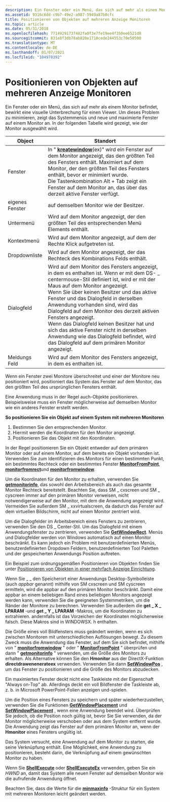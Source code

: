 ```yaml
---
description: Ein Fenster oder ein Menü, das sich auf mehr als einem Monitor befindet, bewirkt eine visuelle Unterbrechung für einen Viewer. Um dieses Problem zu minimieren, zeigt das Systemmenüs und neue und maximierte Fenster auf einem Monitor an. In der folgenden Tabelle wird gezeigt, wie der Monitor ausgewählt wird.
ms.assetid: 9316c8dd-c9b7-49e2-a987-5949a87b0cfc
title: Positionieren von Objekten auf mehreren Anzeige Monitoren
ms.topic: article
ms.date: 05/31/2018
ms.openlocfilehash: 77149291737482fa0f3e7fe19ee4f350ee6521d8
ms.sourcegitcommit: 831e8f3db78ab820e1710cede244553c70e50500
ms.translationtype: MT
ms.contentlocale: de-DE
ms.lasthandoff: 01/07/2021
ms.locfileid: "104978392"
---
```

# <a name="positioning-objects-on-multiple-display-monitors"></a>Positionieren von Objekten auf mehreren Anzeige Monitoren

Ein Fenster oder ein Menü, das sich auf mehr als einem Monitor befindet, bewirkt eine visuelle Unterbrechung für einen Viewer. Um dieses Problem zu minimieren, zeigt das Systemmenüs und neue und maximierte Fenster auf einem Monitor an. In der folgenden Tabelle wird gezeigt, wie der Monitor ausgewählt wird.



| Object         | Standort                                                                                                                                                                                                                                                                                                                                                                                                                                                                                       |
|----------------|------------------------------------------------------------------------------------------------------------------------------------------------------------------------------------------------------------------------------------------------------------------------------------------------------------------------------------------------------------------------------------------------------------------------------------------------------------------------------------------------|
| Fenster         | In " [**kreatewindow**](/windows/win32/api/winuser/nf-winuser-createwindowa)(ex)" wird ein Fenster auf dem Monitor angezeigt, das den größten Teil des Fensters enthält. Maximiert auf dem Monitor, der den größten Teil des Fensters enthält, bevor er minimiert wurde.<br/> Die Tastenkombination Alt + Tab zeigt ein Fenster auf dem Monitor an, das über das derzeit aktive Fenster verfügt.<br/>                                                                                                                                          |
| eigenes Fenster   | auf demselben Monitor wie der Besitzer.                                                                                                                                                                                                                                                                                                                                                                                                                                                              |
| Untermenü        | Wird auf dem Monitor angezeigt, der den größten Teil des entsprechenden Menü Elements enthält.                                                                                                                                                                                                                                                                                                                                                                                                          |
| Kontextmenü   | Wird auf dem Monitor angezeigt, auf dem der Rechte Klick aufgetreten ist.                                                                                                                                                                                                                                                                                                                                                                                                                                         |
| Dropdownliste | Wird auf dem Monitor angezeigt, der das Rechteck des Kombinations Felds enthält.                                                                                                                                                                                                                                                                                                                                                                                                                           |
| Dialogfeld     | Wird auf dem Monitor des Fensters angezeigt, in dem es enthalten ist. Wenn er mit dem DS- \_ centermouse-Stil definiert ist, wird er mit der Maus auf dem Monitor angezeigt.<br/> Wenn Sie über keinen Besitzer und das aktive Fenster und das Dialogfeld in derselben Anwendung vorhanden sind, wird das Dialogfeld auf dem Monitor des derzeit aktiven Fensters angezeigt.<br/> Wenn das Dialogfeld keinen Besitzer hat und sich das aktive Fenster nicht in derselben Anwendung wie das Dialogfeld befindet, wird das Dialogfeld auf dem primären Monitor angezeigt.<br/> |
| Meldungs Feld    | Wird auf dem Monitor des Fensters angezeigt, in dem es enthalten ist.                                                                                                                                                                                                                                                                                                                                                                                                                                             |



 

Wenn ein Fenster zwei Monitore überschreitet und einer der Monitore neu positioniert wird, positioniert das System das Fenster auf dem Monitor, das den größten Teil des ursprünglichen Fensters enthält.

Eine Anwendung muss in der Regel auch-Objekte positionieren. Beispielsweise muss ein Fenster möglicherweise auf demselben Monitor wie ein anderes Fenster erstellt werden.

**So positionieren Sie ein Objekt auf einem System mit mehreren Monitoren**

1.  Bestimmen Sie den entsprechenden Monitor.
2.  Hiermit werden die Koordinaten für den Monitor angezeigt.
3.  Positionieren Sie das Objekt mit den Koordinaten.

In der Regel positionieren Sie ein Objekt entweder auf dem primären Monitor oder auf einem Monitor, auf dem bereits ein Objekt vorhanden ist. Verwenden Sie zum Identifizieren des Monitors für einen bestimmten Punkt, ein bestimmtes Rechteck oder ein bestimmtes Fenster [**MonitorFromPoint**](/windows/desktop/api/Winuser/nf-winuser-monitorfrompoint), [**monitorfromrect**](/windows/desktop/api/Winuser/nf-winuser-monitorfromrect)und [**monitorfromwindow**](/windows/desktop/api/Winuser/nf-winuser-monitorfromwindow).

Um die Koordinaten für den Monitor zu erhalten, verwenden Sie [**getmonitorinfo**](/windows/desktop/api/Winuser/nf-winuser-getmonitorinfoa), das sowohl den Arbeitsbereich als auch das gesamte Monitor Rechteck bereitstellt. Beachten Sie, dass SM \_ cxscreen und SM \_ cyscreen immer auf den primären Monitor verweisen, nicht notwendigerweise auf den Monitor, mit dem die Anwendung angezeigt wird. Vermeiden Sie außerdem SM \_ xxvirtualscreen, da dadurch das Fenster auf dem virtuellen Bildschirm, nicht auf einem Monitor zentriert wird.

Um die Dialogfelder im Arbeitsbereich eines Fensters zu zentrieren, verwenden Sie den DS \_ Center-Stil. Um das Dialogfeld mit einem Anwendungsfenster zu zentrieren, verwenden Sie [**GetWindowRect**](/windows/win32/api/winuser/nf-winuser-getwindowrect). Menüs und Dialogfelder werden von Windows automatisch auf einen Monitor beschränkt. Es kann jedoch ein Problem mit benutzerdefinierten Menüs, benutzerdefinierten Dropdown Feldern, benutzerdefinierten Tool Paletten und der gespeicherten Anwendungs Position auftreten.

Ein Beispiel zum ordnungsgemäßen Positionieren von Objekten finden Sie unter [Positionieren von Objekten in einer mehrfach Anzeige Einrichtung](positioning-objects-on-a-multiple-display-setup.md).

Wenn Sie \_ \_ den Speicherort einer Anwendungs Desktop-Symbolleiste (auch *appbar* genannt) mithilfe von SM cxscreen und SM cyscreen ermitteln, wird die appbar auf den primären Monitor beschränkt. Damit eine appbar an einem beliebigen Rand eines beliebigen Monitors angezeigt werden kann, verwenden Sie die geeigneten Systemmetriken, um die Ränder der Monitore zu berechnen. Verwenden Sie außerdem die **get \_ X \_ LPARAM** -und **get \_ Y \_ LPARAM** -Makros, um die Koordinaten zu extrahieren. andernfalls ist das Vorzeichen der Koordinaten möglicherweise falsch. Diese Makros sind in WINDOWSX. h enthalten.

Die Größe eines voll Bildfensters muss geändert werden, wenn es sich zwischen Monitoren mit unterschiedlichen Auflösungen bewegt. Zu diesem Zweck muss die Anwendung das Fenster, auf dem Sie sich befindet, mithilfe von " [**monitorfromwindow**](/windows/desktop/api/Winuser/nf-winuser-monitorfromwindow) " oder " [**MonitorFromPoint**](/windows/desktop/api/Winuser/nf-winuser-monitorfrompoint) " überprüfen und dann " [**getmonitorinfo**](/windows/desktop/api/Winuser/nf-winuser-getmonitorinfoa) " verwenden, um die Größe des Monitors zu erhalten. Als Alternative können Sie den **Hmonitor** aus der DirectX-Funktion **directdrawenenerateex** verwenden. Verwenden Sie dann [**SetWindowPos**](/windows/win32/api/winuser/nf-winuser-setwindowpos) , um das Fenster zu positionieren und die Größe des Monitors abzudecken.

Ein maximiertes Fenster deckt nicht eine Taskleiste mit der Eigenschaft "Always on-Top" ab. Allerdings deckt ein voll Bildfenster die Taskleiste ab, z. b. in Microsoft PowerPoint-Folien anzeigen und-spielen.

Um die Position eines Fensters zu speichern und später wiederherzustellen, verwenden Sie die Funktionen [**GetWindowPlacement**](/windows/win32/api/winuser/nf-winuser-getwindowplacement) und [**SetWindowPlacement**](/windows/win32/api/winuser/nf-winuser-setwindowplacement) , wenn eine Anwendung beendet wird. Überprüfen Sie jedoch, ob die Position noch gültig ist, bevor Sie Sie verwenden, da der Monitor möglicherweise verschoben oder aus dem System entfernt wurde. Die Anwendung zeigt das Fenster auf dem primären Monitor an, wenn der **Hmonitor** eines Fensters ungültig ist.

Das System versucht, eine Anwendung auf dem Monitor zu starten, die seine Verknüpfung enthält. Eine Möglichkeit, eine Anwendung zu positionieren, besteht darin, die Verknüpfung auf einem gewünschten Monitor zu haben.

Wenn Sie [**ShellExecute**](/windows/win32/api/shellapi/nf-shellapi-shellexecutea) oder [**ShellExecuteEx**](/windows/win32/api/shellapi/nf-shellapi-shellexecuteexa) verwenden, geben Sie ein *HWND* an, damit das System alle neuen Fenster auf demselben Monitor wie die aufrufende Anwendung öffnet.

Beachten Sie, dass die Werte für die [**minmaxinfo**](/windows/win32/api/winuser/ns-winuser-minmaxinfo) -Struktur für ein System mit mehreren Monitoren leicht geändert werden.

 

 

